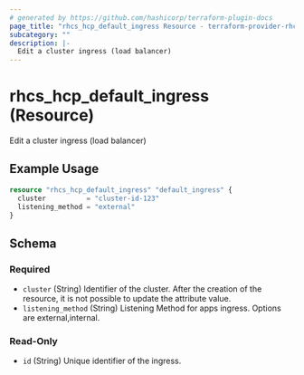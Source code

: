 ```yaml
---
# generated by https://github.com/hashicorp/terraform-plugin-docs
page_title: "rhcs_hcp_default_ingress Resource - terraform-provider-rhcs"
subcategory: ""
description: |-
  Edit a cluster ingress (load balancer)
---
```


# rhcs_hcp_default_ingress (Resource)

Edit a cluster ingress (load balancer)

## Example Usage

```terraform
resource "rhcs_hcp_default_ingress" "default_ingress" {
  cluster          = "cluster-id-123"
  listening_method = "external"
}
```

<!-- schema generated by tfplugindocs -->
## Schema

### Required

- `cluster` (String) Identifier of the cluster. After the creation of the resource, it is not possible to update the attribute value.
- `listening_method` (String) Listening Method for apps ingress. Options are external,internal.

### Read-Only

- `id` (String) Unique identifier of the ingress.
